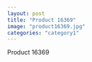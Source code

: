 ```yaml
---
layout: post
title: "Product 16369"
image: "product16369.jpg"
categories: "category1"
---
```

Product 16369
